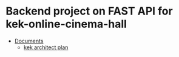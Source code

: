 # Backend project on FAST API for kek-online-cinema-hall

* [Documents](./docs)
    * [kek architect plan]()